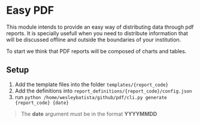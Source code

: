 # Easy PDF

This module intends to provide an easy way of distributing data through pdf reports. It is specially usefull when you need to distribute information that will be discussed offline and outside the boundaries of your institution.

To start we think that PDF reports will be composed of charts and tables. 

## Setup

1. Add the template files into the folder `templates/{report_code}`
2. Add the definitions into `report_definitions/{report_code}/config.json`
3. run `python /home/wesleybatista/github/pdf/cli.py generate {report_code} {date}`

> The **date** argument must be in the format **YYYYMMDD**
